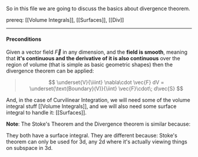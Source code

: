 So in this file we are going to discuss the basics about divergence theorem. 

prereq: [[Volume Integrals]], [[Surfaces]], [[Div]]

--- 

#### **Preconditions**

Given a vector field $\vec{F}$ in any dimension, and the **field is smooth**, meaning that **it's continuous and the derivative of it is also continuous** over the region of volume (that is simple as basic geometric shapes) then the divergence theorem can be applied: 

> $$
> \underset{V}{\iiint} \nabla\cdot \vec{F} dV = \underset{\text{Boundary}(V)}{\iint} \vec{F}\cdot\; d\vec{S}
> $$

And, in the case of Curvilinear Integration, we will need some of the volume integral stuff [[Volume Integrals]], and we will also need some surface integral to handle it: [[Surfaces]]. 


**Note**: The Stoke's Theorem and the Divergence theorem is similar because: 

They both have a surface integral. 
They are different because: 
Stoke's theorem can only be used for 3d, any 2d where it's actually viewing things on subspace in 3d. 



